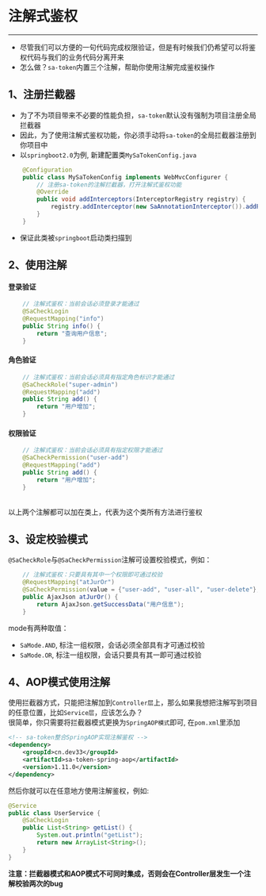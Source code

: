 # 注解式鉴权
--- 

- 尽管我们可以方便的一句代码完成权限验证，但是有时候我们仍希望可以将鉴权代码与我们的业务代码分离开来
- 怎么做？`sa-token`内置三个注解，帮助你使用注解完成鉴权操作


## 1、注册拦截器
- 为了不为项目带来不必要的性能负担，`sa-token`默认没有强制为项目注册全局拦截器
- 因此，为了使用注解式鉴权功能，你必须手动将`sa-token`的全局拦截器注册到你项目中
- 以`springboot2.0`为例, 新建配置类`MySaTokenConfig.java` 

``` java
	@Configuration
	public class MySaTokenConfig implements WebMvcConfigurer {
		// 注册sa-token的注解拦截器，打开注解式鉴权功能 
		@Override
		public void addInterceptors(InterceptorRegistry registry) {
			registry.addInterceptor(new SaAnnotationInterceptor()).addPathPatterns("/**");	
		}
	}
```
- 保证此类被`springboot`启动类扫描到

## 2、使用注解

#### 登录验证

``` java 
	// 注解式鉴权：当前会话必须登录才能通过 
	@SaCheckLogin						
	@RequestMapping("info")
	public String info() {
		return "查询用户信息";
	}
```

#### 角色验证

``` java 
	// 注解式鉴权：当前会话必须具有指定角色标识才能通过 
	@SaCheckRole("super-admin")		
	@RequestMapping("add")
	public String add() {
		return "用户增加";
	}
```

#### 权限验证

``` java 
	// 注解式鉴权：当前会话必须具有指定权限才能通过 
	@SaCheckPermission("user-add")		
	@RequestMapping("add")
	public String add() {
		return "用户增加";
	}
```

<br>
以上两个注解都可以加在类上，代表为这个类所有方法进行鉴权


## 3、设定校验模式
`@SaCheckRole`与`@SaCheckPermission`注解可设置校验模式，例如：
``` java
	// 注解式鉴权：只要具有其中一个权限即可通过校验 
	@RequestMapping("atJurOr")
	@SaCheckPermission(value = {"user-add", "user-all", "user-delete"}, mode = SaMode.OR)		
	public AjaxJson atJurOr() {
		return AjaxJson.getSuccessData("用户信息");
	}
```


mode有两种取值：
- `SaMode.AND`, 标注一组权限，会话必须全部具有才可通过校验
- `SaMode.OR`, 标注一组权限，会话只要具有其一即可通过校验




## 4、AOP模式使用注解

使用拦截器方式，只能把注解加到`Controller层`上，那么如果我想把注解写到项目的任意位置，比如`Service层`，应该怎么办？ <br>
很简单，你只需要将拦截器模式更换为`SpringAOP模式`即可, 在`pom.xml`里添加

``` xml 
<!-- sa-token整合SpringAOP实现注解鉴权 -->
<dependency>
	<groupId>cn.dev33</groupId>
	<artifactId>sa-token-spring-aop</artifactId>
	<version>1.11.0</version>
</dependency>
```

然后你就可以在任意地方使用注解鉴权，例如:
``` java
@Service
public class UserService {
	@SaCheckLogin
	public List<String> getList() {
		System.out.println("getList");
		return new ArrayList<String>();
	}
}
```


**注意：拦截器模式和AOP模式不可同时集成，否则会在Controller层发生一个注解校验两次的bug**











